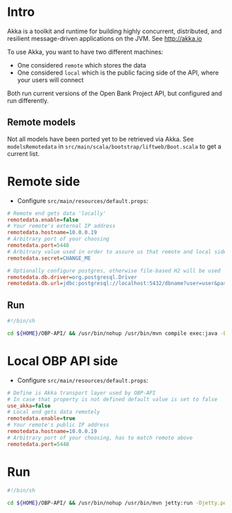 # Intro

Akka is a toolkit and runtime for building highly concurrent, distributed, and resilient message-driven applications on the JVM.
See http://akka.io


To use Akka, you want to have two different machines:
- One considered `remote` which stores the data
- One considered `local` which is the public facing side of the API, where your users will connect

Both run current versions of the Open Bank Project API, but configured and run differently.


## Remote models

Not all models have been ported yet to be retrieved via Akka. See `modelsRemotedata` in `src/main/scala/bootstrap/liftweb/Boot.scala` to get a current list.



# Remote side

- Configure `src/main/resources/default.props`: 

```ini
# Remote end gets data 'locally'
remotedata.enable=false
# Your remote's external IP address
remotedata.hostname=10.0.0.19  
# Arbitrary port of your choosing
remotedata.port=5448
# Arbitrary value used in order to assure us that remote and local sides are paired well
remotedata.secret=CHANGE_ME

# Optionally configure postgres, otherwise file-based H2 will be used 
remotedata.db.driver=org.postgresql.Driver
remotedata.db.url=jdbc:postgresql://localhost:5432/dbname?user=user&password=password
```

## Run

```bash
#!/bin/sh

cd ${HOME}/OBP-API/ && /usr/bin/nohup /usr/bin/mvn compile exec:java -Dexec.mainClass="code.remotedata.RemotedataActors" -Dexec.args="standalone" > ${HOME}/akka_remote_api.log &
```



# Local OBP API side

- Configure `src/main/resources/default.props`:

```ini
# Define is Akka transport layer used by OBP-API
# In case that property is not defined default value is set to false
use_akka=false
# Local end gets data remotely
remotedata.enable=true
# Your remote's public IP address
remotedata.hostname=10.0.0.19
# Arbitrary port of your choosing, has to match remote above
remotedata.port=5448
```

# Run

```bash
#!/bin/sh

cd ${HOME}/OBP-API/ && /usr/bin/nohup /usr/bin/mvn jetty:run -Djetty.port=8080 -DskipTests  > ${HOME}/akka_local_api.log &
```

